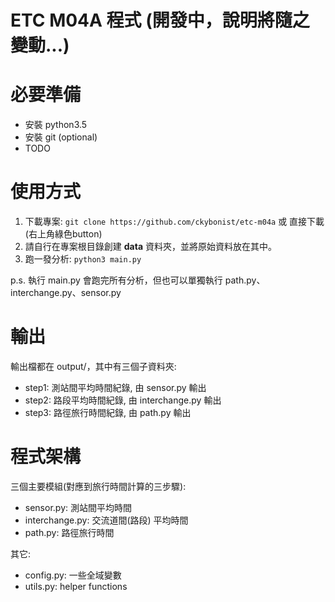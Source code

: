 # ETC M04A 程式 (開發中，說明將隨之變動...)


# 必要準備
- 安裝 python3.5
- 安裝 git (optional)
- TODO


# 使用方式

1. 下載專案: `git clone https://github.com/ckybonist/etc-m04a` 或 直接下載(右上角綠色button)
2. 請自行在專案根目錄創建 **data** 資料夾，並將原始資料放在其中。
3. 跑一發分析: `python3 main.py`

p.s. 執行 main.py 會跑完所有分析，但也可以單獨執行 path.py、 interchange.py、sensor.py


# 輸出
輸出檔都在 output/，其中有三個子資料夾:
- step1: 測站間平均時間紀錄, 由 sensor.py 輸出
- step2: 路段平均時間紀錄, 由 interchange.py 輸出
- step3: 路徑旅行時間紀錄, 由 path.py 輸出


# 程式架構

三個主要模組(對應到旅行時間計算的三步驟):

- sensor.py: 測站間平均時間
- interchange.py: 交流道間(路段) 平均時間
- path.py: 路徑旅行時間

其它:
- config.py: 一些全域變數
- utils.py: helper functions
